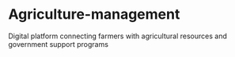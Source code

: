 # Agriculture-management
Digital platform connecting farmers with agricultural resources and government support programs
